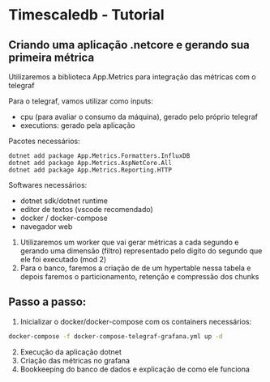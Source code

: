 # Timescaledb - Tutorial

## Criando uma aplicação .netcore e gerando sua primeira métrica

Utilizaremos a biblioteca App.Metrics para integração das métricas com o telegraf

Para o telegraf, vamos utilizar como inputs:
- cpu (para avaliar o consumo da máquina), gerado pelo próprio telegraf
- executions: gerado pela aplicação


Pacotes necessários:

```
dotnet add package App.Metrics.Formatters.InfluxDB
dotnet add package App.Metrics.AspNetCore.All
dotnet add package App.Metrics.Reporting.HTTP
```

Softwares necessários:

- dotnet sdk/dotnet runtime
- editor de textos (vscode recomendado)
- docker / docker-compose
- navegador web


1. Utilizaremos um worker que vai gerar métricas a cada segundo e gerando uma dimensão (filtro) representado pelo digito do segundo que ele foi executado (mod 2)
2. Para o banco, faremos a criação de de um hypertable nessa tabela e depois faremos o particionamento, retenção e compressão dos chunks

## Passo a passo:

1. Inicializar o docker/docker-compose com os containers necessários:

``` bash
docker-compose -f docker-compose-telegraf-grafana.yml up -d
```

2. Execução da aplicação dotnet
3. Criação das métricas no grafana
4. Bookkeeping do banco de dados e explicação de como ele funciona